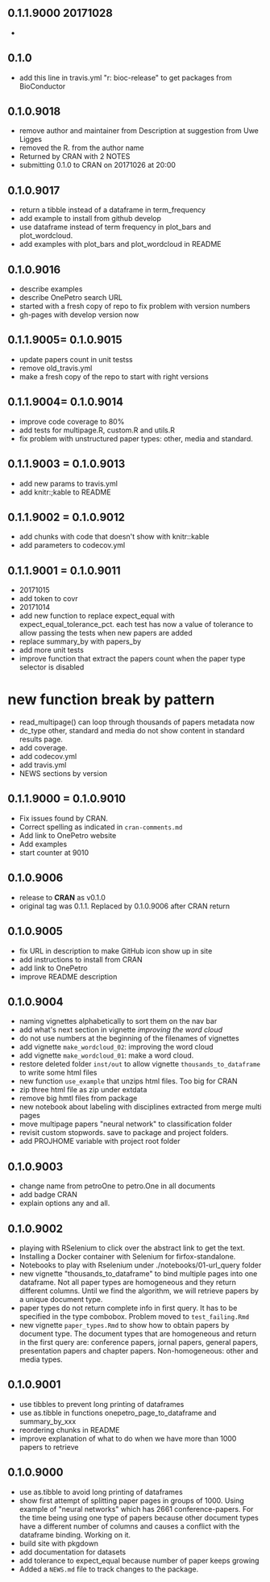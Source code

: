 ## 0.1.1.9000 20171028
* 

## 0.1.0
* add this line in travis.yml "r: bioc-release" to get packages from BioConductor

## 0.1.0.9018
* remove author and maintainer from Description at suggestion from Uwe Ligges
* removed the R. from the author name
* Returned by CRAN with 2 NOTES
* submitting 0.1.0 to CRAN on 20171026 at 20:00

## 0.1.0.9017
* return a tibble instead of a dataframe in term_frequency
* add example to install from github develop 
* use dataframe instead of term frequency in plot_bars and plot_wordcloud.
* add examples with plot_bars and plot_wordcloud in README

## 0.1.0.9016
* describe examples
* describe OnePetro search URL
* started with a fresh copy of repo to fix problem with version numbers
* gh-pages with develop version now

## 0.1.1.9005= 0.1.0.9015
* update papers count in unit testss
* remove old_travis.yml
* make a fresh copy of the repo to start with right versions

## 0.1.1.9004= 0.1.0.9014
* improve code coverage to 80%
* add tests for multipage.R, custom.R and utils.R
* fix problem with unstructured paper types: other, media and standard.


## 0.1.1.9003 = 0.1.0.9013
* add new params to travis.yml
* add knitr:;kable to README

## 0.1.1.9002 = 0.1.0.9012
* add chunks with code that doesn't show with knitr::kable
* add parameters to codecov.yml

## 0.1.1.9001 = 0.1.0.9011
* 20171015
* add token to covr
* 20171014
* add new function to replace expect_equal with expect_equal_tolerance_pct. each test has now a value of tolerance to allow passing the tests when new papers are added
* replace summary_by with papers_by
* add more unit tests
* improve function that extract the papers count when the paper type selector is disabled
# new function break by pattern
* read_multipage() can loop through thousands of papers metadata now
* dc_type other, standard and media do not show content in standard results page.
* add coverage. 
* add codecov.yml
* add travis.yml
* NEWS sections by version

## 0.1.1.9000 = 0.1.0.9010
* Fix issues found by CRAN.
* Correct spelling as indicated in `cran-comments.md`
* Add link to OnePetro website
* Add examples
* start counter at 9010

## 0.1.0.9006
* release to **CRAN** as v0.1.0
* original tag was 0.1.1. Replaced by 0.1.0.9006 after CRAN return

## 0.1.0.9005

* fix URL in description to make GitHub icon show up in site
* add instructions to install from CRAN
* add link to OnePetro
* improve README description

## 0.1.0.9004
* naming vignettes alphabetically to sort them on the nav bar
* add what's next section in vignette *improving the word cloud*
* do not use numbers at the beginning of the filenames of vignettes
* add vignette `make_wordcloud_02`: improving the word cloud
* add vignette `make_wordcloud_01`: make a word cloud.
* restore deleted folder `inst/out` to allow vignette `thousands_to_dataframe` to write some html files
* new function `use_example` that unzips html files. Too big for CRAN
* zip three html file as zip under extdata
* remove big hmtl files from package
* new notebook about labeling with disciplines extracted from merge multi pages
* move multipage papers "neural network" to classification folder
* revisit custom stopwords. save to package and project folders.
* add PROJHOME variable with project root folder

## 0.1.0.9003
* change name from petroOne to petro.One in all documents
* add badge CRAN
* explain options any and all.

## 0.1.0.9002
* playing with RSelenium to click over the abstract link to get the text.
* Installing a Docker container with Selenium for firfox-standalone.
* Notebooks to play with Rselenium under ./notebooks/01-url_query folder
* new vignette "thousands_to_dataframe" to bind multiple pages into one dataframe. Not all paper types are homogeneous and they return different columns. Until we find the algorithm, we will retrieve papers by a unique document type.
* paper types do not return complete info in first query. It has to be specified in the type combobox. Problem moved to `test_failing.Rmd`
* new vignette `paper_types.Rmd` to show how to obtain papers by document type. The document types that are homogeneous and return in the first query are: conference papers, jornal papers, general papers, presentation papers and chapter papers. Non-homogeneous: other and media types.

## 0.1.0.9001

* use tibbles to prevent long printing of dataframes
* use as.tibble in functions onepetro_page_to_dataframe and summary_by_xxx
* reordering chunks in README
* improve explanation of what to do when we have more than 1000 papers to retrieve

## 0.1.0.9000

* use as.tibble to avoid long printing of dataframes
* show first attempt of splitting paper pages in groups of 1000. Using example of "neural networks" which has 2661 conference-papers. For the time being using one type of papers because other document types have a different number of columns and causes a conflict with the dataframe binding. Working on it.
* build site with pkgdown
* add documentation for datasets
* add tolerance to expect_equal because number of paper keeps growing
* Added a `NEWS.md` file to track changes to the package.
